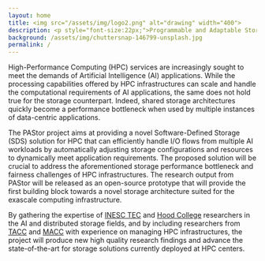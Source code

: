 ```yaml
---
layout: home
title: <img src="/assets/img/logo2.png" alt="drawing" width="400">
description: <p style="font-size:22px;">Programmable and Adaptable Storage for AI-oriented HPC Ecosystems</p>
background: /assets/img/chuttersnap-146799-unsplash.jpg
permalink: /
---
```


High-Performance Computing (HPC) services are increasingly sought to meet the demands of Artificial Intelligence (AI) applications. While the processing capabilities offered by HPC infrastructures can scale and handle the computational requirements of AI applications, the same does not hold true for the storage counterpart. Indeed, shared storage architectures quickly become a performance bottleneck when used by multiple instances of data-centric applications. 

The PAStor project aims at providing a novel Software-Defined Storage (SDS) solution for HPC that can efficiently handle I/O flows from multiple AI workloads by automatically adjusting storage configurations and resources to dynamically meet application requirements. The proposed solution will be crucial to address the aforementioned storage performance bottleneck and fairness challenges of HPC infrastructures.  The research output from PAStor will be released as an open-source prototype that will provide the first building block towards a novel storage architecture suited for the exascale computing infrastructure.

By gathering the expertise of [INESC TEC](https://www.inesctec.pt/en) and [Hood College](https://www.hood.edu) researchers in the AI and distributed storage fields, and by including researchers from [TACC](https://www.tacc.utexas.edu) and [MACC](https://macc.fccn.pt) with experience on managing HPC infrastructures, the project will produce new high quality research findings and advance the state-of-the-art for storage solutions currently deployed at HPC centers. 



